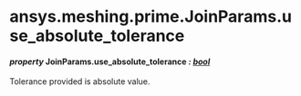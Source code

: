 # ansys.meshing.prime.JoinParams.use_absolute_tolerance

#### *property* JoinParams.use_absolute_tolerance *: [bool](https://docs.python.org/3.11/library/functions.html#bool)*

Tolerance provided is absolute value.

<!-- !! processed by numpydoc !! -->
